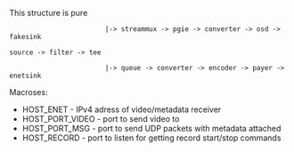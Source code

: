 This structure is pure

                            |-> streammux -> pgie -> converter -> osd -> fakesink
    
    source -> filter -> tee 

                            |-> queue -> converter -> encoder -> payer -> enetsink


Macroses:

- HOST_ENET - IPv4 adress of video/metadata receiver
- HOST_PORT_VIDEO - port to send video to
- HOST_PORT_MSG - port to send UDP packets with metadata attached 
- HOST_RECORD - port to listen for getting record start/stop commands

